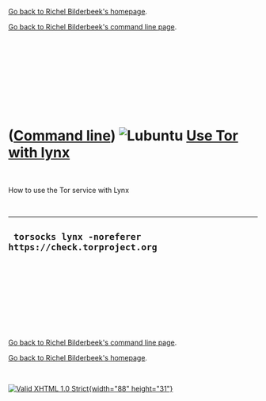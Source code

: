 [Go back to Richel Bilderbeek's homepage](index.htm).

[Go back to Richel Bilderbeek's command line page](Cl.htm).

 

 

 

 

 

([Command line](Cl.htm)) ![Lubuntu](PicLubuntu.png) [Use Tor with lynx](ClTorLynx.htm)
======================================================================================

 

How to use the Tor service with Lynx

 

  ----------------------------------------------------------
  ` torsocks lynx -noreferer https://check.torproject.org`
  ----------------------------------------------------------

 

 

 

 

 

[Go back to Richel Bilderbeek's command line page](Cl.htm).

[Go back to Richel Bilderbeek's homepage](index.htm).

 

[![Valid XHTML 1.0 Strict](valid-xhtml10.png){width="88"
height="31"}](http://validator.w3.org/check?uri=referer)
